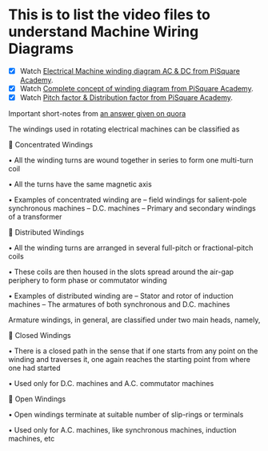 # This is to list the video files to understand Machine Wiring Diagrams

- [x] Watch [Electrical Machine winding diagram AC & DC from PiSquare Academy](https://youtu.be/EZjpNooSXIo).
- [x] Watch [Complete concept of winding diagram from PiSquare Academy](https://youtu.be/25D-P3QpEAQ).
- [x] Watch [Pitch factor & Distribution factor from PiSquare Academy](https://youtu.be/NwkvONWnzzM).

Important short-notes from [an answer given on quora](https://qr.ae/TW8jUz)

The windings used in rotating electrical machines can be classified as

 Concentrated Windings

• All the winding turns are wound together in series to form one multi-turn coil

• All the turns have the same magnetic axis

• Examples of concentrated winding are – field windings for salient-pole synchronous machines – D.C. machines – Primary and secondary windings of a transformer

 Distributed Windings

• All the winding turns are arranged in several full-pitch or fractional-pitch coils

• These coils are then housed in the slots spread around the air-gap periphery to form phase or commutator winding

• Examples of distributed winding are – Stator and rotor of induction machines – The armatures of both synchronous and D.C. machines

Armature windings, in general, are classified under two main heads, namely,

 Closed Windings

• There is a closed path in the sense that if one starts from any point on the winding and traverses it, one again reaches the starting point from where one had started

• Used only for D.C. machines and A.C. commutator machines

 Open Windings

• Open windings terminate at suitable number of slip-rings or terminals

• Used only for A.C. machines, like synchronous machines, induction machines, etc


